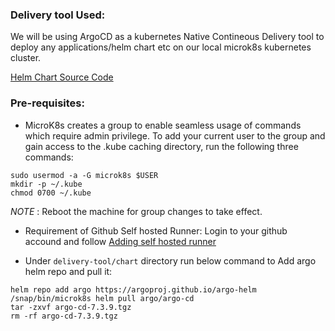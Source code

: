 ### Delivery tool Used:
We will be using ArgoCD as a kubernetes Native Contineous Delivery tool to deploy any applications/helm chart etc on our local microk8s kubernetes cluster. 

[Helm Chart Source Code](https://github.com/argoproj/argo-helm/tree/main/charts/argo-cd)

### Pre-requisites:
- MicroK8s creates a group to enable seamless usage of commands which require admin privilege. To add your current user to the group and gain access to the .kube caching directory, run the following three commands:

```
sudo usermod -a -G microk8s $USER
mkdir -p ~/.kube
chmod 0700 ~/.kube
```
*NOTE* : Reboot the machine for group changes to take effect.

- Requirement of Github Self hosted Runner: Login to your github accound and follow [Adding self hosted runner](https://docs.github.com/en/actions/hosting-your-own-runners/managing-self-hosted-runners/adding-self-hosted-runners?ref=goatreview.com)

- Under `delivery-tool/chart` directory run below command to Add argo helm repo and pull it: 

```
helm repo add argo https://argoproj.github.io/argo-helm
/snap/bin/microk8s helm pull argo/argo-cd
tar -zxvf argo-cd-7.3.9.tgz
rm -rf argo-cd-7.3.9.tgz
``` 